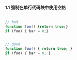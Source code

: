 #### 1.1 强制在单行代码块中使用空格
```javascript

// bad
function foo() {return true;}
if (foo) { bar = 0;}


// good
function foo() { return true; }
if (foo) { bar = 0; }
```